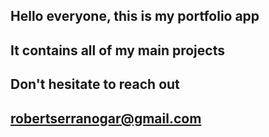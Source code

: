 ## Hello everyone, this is my portfolio app
## It contains all of my main projects 
## Don't hesitate to reach out
## robertserranogar@gmail.com
